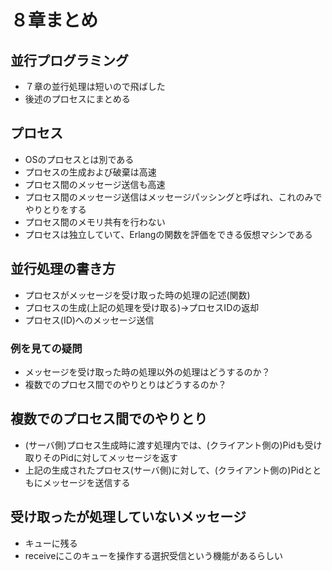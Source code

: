 # ８章まとめ

## 並行プログラミング
* ７章の並行処理は短いので飛ばした
* 後述のプロセスにまとめる

## プロセス
* OSのプロセスとは別である
* プロセスの生成および破棄は高速
* プロセス間のメッセージ送信も高速
* プロセス間のメッセージ送信はメッセージパッシングと呼ばれ、これのみでやりとりをする
* プロセス間のメモリ共有を行わない
* プロセスは独立していて、Erlangの関数を評価をできる仮想マシンである

## 並行処理の書き方
* プロセスがメッセージを受け取った時の処理の記述(関数)
* プロセスの生成(上記の処理を受け取る)→プロセスIDの返却
* プロセス(ID)へのメッセージ送信

### 例を見ての疑問
* メッセージを受け取った時の処理以外の処理はどうするのか？
* 複数でのプロセス間でのやりとりはどうするのか？

## 複数でのプロセス間でのやりとり
* (サーバ側)プロセス生成時に渡す処理内では、(クライアント側の)Pidも受け取りそのPidに対してメッセージを返す
* 上記の生成されたプロセス(サーバ側)に対して、(クライアント側の)Pidとともにメッセージを送信する

## 受け取ったが処理していないメッセージ
* キューに残る
* receiveにこのキューを操作する選択受信という機能があるらしい
